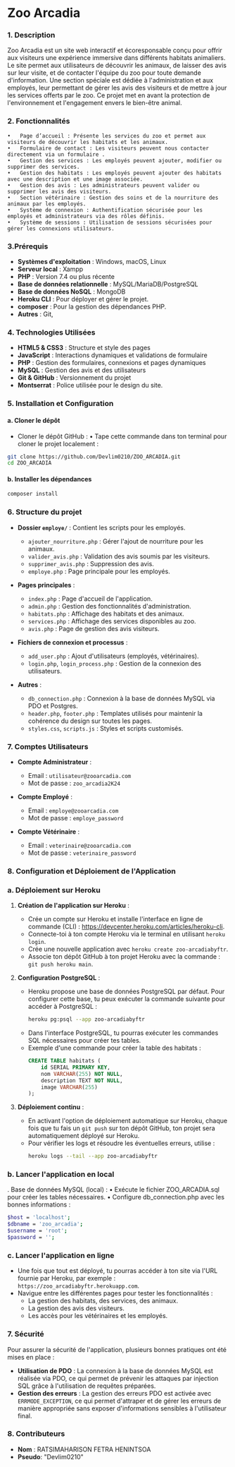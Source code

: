 # Zoo Arcadia

### 1. Description

Zoo Arcadia est un site web interactif et écoresponsable conçu pour offrir aux visiteurs une expérience immersive dans différents habitats animaliers. Le site permet aux utilisateurs de découvrir les animaux, de laisser des avis sur leur visite, et de contacter l'équipe du zoo pour toute demande d'information. Une section spéciale est dédiée à l'administration et aux employés, leur permettant de gérer les avis des visiteurs et de mettre à jour les services offerts par le zoo. Ce projet met en avant la protection de l'environnement et l'engagement envers le bien-être animal.

### 2. Fonctionnalités

    •	Page d’accueil : Présente les services du zoo et permet aux visiteurs de découvrir les habitats et les animaux.
    •	Formulaire de contact : Les visiteurs peuvent nous contacter directement via un formulaire .
    •	Gestion des services : Les employés peuvent ajouter, modifier ou supprimer des services.
    •	Gestion des habitats : Les employés peuvent ajouter des habitats avec une description et une image associée.
    •	Gestion des avis : Les administrateurs peuvent valider ou supprimer les avis des visiteurs.
    •	Section vétérinaire : Gestion des soins et de la nourriture des animaux par les employés.
    •	Système de connexion : Authentification sécurisée pour les employés et administrateurs via des rôles définis.
    •	Système de sessions : Utilisation de sessions sécurisées pour gérer les connexions utilisateurs.

### 3.Prérequis

- **Systèmes d'exploitation** : Windows, macOS, Linux
- **Serveur local** : Xampp
- **PHP** : Version 7.4 ou plus récente
- **Base de données relationnelle** : MySQL/MariaDB/PostgreSQL
- **Base de données NoSQL** : MongoDB
- **Heroku CLI** : Pour déployer et gérer le projet.
- **composer** : Pour la gestion des dépendances PHP.
- **Autres** : Git,

### 4. Technologies Utilisées

- **HTML5 & CSS3** : Structure et style des pages
- **JavaScript** : Interactions dynamiques et validations de formulaire
- **PHP** : Gestion des formulaires, connexions et pages dynamiques
- **MySQL** : Gestion des avis et des utilisateurs
- **Git & GitHub** : Versionnement du projet
- **Montserrat** : Police utilisée pour le design du site.

### 5. Installation et Configuration

#### a. **Cloner le dépôt**

- Cloner le dépôt GitHub :
  • Tape cette commande dans ton terminal pour cloner le projet localement :

```bash
git clone https://github.com/Devlim0210/ZOO_ARCADIA.git
cd ZOO_ARCADIA
```

#### b. **Installer les dépendances**

```bash
composer install
```

### 6. **Structure du projet**

- **Dossier `employe/`** : Contient les scripts pour les employés.

  - `ajouter_nourriture.php` : Gérer l'ajout de nourriture pour les animaux.
  - `valider_avis.php` : Validation des avis soumis par les visiteurs.
  - `supprimer_avis.php` : Suppression des avis.
  - `employe.php` : Page principale pour les employés.

- **Pages principales** :
  - `index.php` : Page d'accueil de l'application.
  - `admin.php` : Gestion des fonctionnalités d'administration.
  - `habitats.php` : Affichage des habitats et des animaux.
  - `services.php` : Affichage des services disponibles au zoo.
  - `avis.php` : Page de gestion des avis visiteurs.
- **Fichiers de connexion et processus** :

  - `add_user.php` : Ajout d'utilisateurs (employés, vétérinaires).
  - `login.php`, `login_process.php` : Gestion de la connexion des utilisateurs.

- **Autres** :
  - `db_connection.php` : Connexion à la base de données MySQL via PDO et Postgres.
  - `header.php`, `footer.php` : Templates utilisés pour maintenir la cohérence du design sur toutes les pages.
  - `styles.css`, `scripts.js` : Styles et scripts customisés.

### 7. Comptes Utilisateurs

- **Compte Administrateur** :

  - Email : `utilisateur@zooarcadia.com`
  - Mot de passe : `zoo_arcadia2K24`

- **Compte Employé** :

  - Email : `employe@zooarcadia.com`
  - Mot de passe : `employe_password`

- **Compte Vétérinaire** :
  - Email : `veterinaire@zooarcadia.com`
  - Mot de passe : `veterinaire_password`

### 8. Configuration et Déploiement de l'Application

### a. **Déploiement sur Heroku**

1. **Création de l'application sur Heroku** :

   - Crée un compte sur Heroku et installe l'interface en ligne de commande (CLI) : https://devcenter.heroku.com/articles/heroku-cli.
   - Connecte-toi à ton compte Heroku via le terminal en utilisant `heroku login`.
   - Crée une nouvelle application avec `heroku create zoo-arcadiabyftr`.
   - Associe ton dépôt GitHub à ton projet Heroku avec la commande : `git push heroku main`.

2. **Configuration PostgreSQL** :

   - Heroku propose une base de données PostgreSQL par défaut. Pour configurer cette base, tu peux exécuter la commande suivante pour accéder à PostgreSQL :
     ```bash
     heroku pg:psql --app zoo-arcadiabyftr
     ```
   - Dans l'interface PostgreSQL, tu pourras exécuter les commandes SQL nécessaires pour créer tes tables.
   - Exemple d'une commande pour créer la table des habitats :
     ```sql
     CREATE TABLE habitats (
         id SERIAL PRIMARY KEY,
         nom VARCHAR(255) NOT NULL,
         description TEXT NOT NULL,
         image VARCHAR(255)
     );
     ```

3. **Déploiement continu** :
   - En activant l'option de déploiement automatique sur Heroku, chaque fois que tu fais un `git push` sur ton dépôt GitHub, ton projet sera automatiquement déployé sur Heroku.
   - Pour vérifier les logs et résoudre les éventuelles erreurs, utilise :
     ```bash
     heroku logs --tail --app zoo-arcadiabyftr
     ```

### b. **Lancer l'application en local**

. Base de données MySQL (local) :
• Exécute le fichier ZOO_ARCADIA.sql pour créer les tables nécessaires.
• Configure db_connection.php avec les bonnes informations :

```bash
$host = 'localhost';
$dbname = 'zoo_arcadia';
$username = 'root';
$password = '';
```

### c. **Lancer l'application en ligne**

- Une fois que tout est déployé, tu pourras accéder à ton site via l'URL fournie par Heroku, par exemple : `https://zoo_arcadiabyftr.herokuapp.com`.
- Navigue entre les différentes pages pour tester les fonctionnalités :
  - La gestion des habitats, des services, des animaux.
  - La gestion des avis des visiteurs.
  - Les accès pour les vétérinaires et les employés.

### 7. **Sécurité**

Pour assurer la sécurité de l'application, plusieurs bonnes pratiques ont été mises en place :

- **Utilisation de PDO** : La connexion à la base de données MySQL est réalisée via PDO, ce qui permet de prévenir les attaques par injection SQL grâce à l'utilisation de requêtes préparées.
- **Gestion des erreurs** : La gestion des erreurs PDO est activée avec `ERRMODE_EXCEPTION`, ce qui permet d'attraper et de gérer les erreurs de manière appropriée sans exposer d'informations sensibles à l'utilisateur final.

### 8. **Contributeurs**

- **Nom** : RATSIMAHARISON FETRA HENINTSOA
- **Pseudo**: "Devlim0210"
